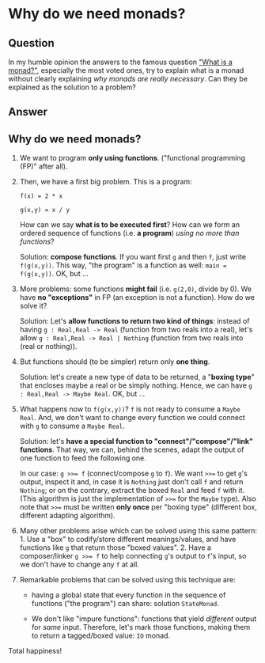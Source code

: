 
# Why do we need monads?

## Question
        
In my humble opinion the answers to the famous question ["What is a monad?"](https://stackoverflow.com/questions/44965/what-is-a-monad), especially the most voted ones, try to explain what is a monad without clearly explaining _why monads are really necessary_. Can they be explained as the solution to a problem?

## Answer
        
Why do we need monads?
----------------------

1.  We want to program **only using functions**. ("functional programming (FP)" after all).
2.  Then, we have a first big problem. This is a program:
    
    `f(x) = 2 * x`
    
    `g(x,y) = x / y`
    
    How can we say **what is to be executed first**? How can we form an ordered sequence of functions (i.e. **a program**) _using no more than functions_?
    
    Solution: **compose functions**. If you want first `g` and then `f`, just write `f(g(x,y))`. This way, "the program" is a function as well: `main = f(g(x,y))`. OK, but ...
    
3.  More problems: some functions **might fail** (i.e. `g(2,0)`, divide by 0). We have **no "exceptions"** in FP (an exception is not a function). How do we solve it?
    
    Solution: Let's **allow functions to return two kind of things**: instead of having `g : Real,Real -> Real` (function from two reals into a real), let's allow `g : Real,Real -> Real | Nothing` (function from two reals into (real or nothing)).
    
4.  But functions should (to be simpler) return only **one thing**.
    
    Solution: let's create a new type of data to be returned, a "**boxing type**" that encloses maybe a real or be simply nothing. Hence, we can have `g : Real,Real -> Maybe Real`. OK, but ...
    
5.  What happens now to `f(g(x,y))`? `f` is not ready to consume a `Maybe Real`. And, we don't want to change every function we could connect with `g` to consume a `Maybe Real`.
    
    Solution: let's **have a special function to "connect"/"compose"/"link" functions**. That way, we can, behind the scenes, adapt the output of one function to feed the following one.
    
    In our case: `g >>= f` (connect/compose `g` to `f`). We want `>>=` to get `g`'s output, inspect it and, in case it is `Nothing` just don't call `f` and return `Nothing`; or on the contrary, extract the boxed `Real` and feed `f` with it. (This algorithm is just the implementation of `>>=` for the `Maybe` type). Also note that `>>=` must be written **only once** per "boxing type" (different box, different adapting algorithm).
    
6.  Many other problems arise which can be solved using this same pattern: 1. Use a "box" to codify/store different meanings/values, and have functions like `g` that return those "boxed values". 2. Have a composer/linker `g >>= f` to help connecting `g`'s output to `f`'s input, so we don't have to change any `f` at all.
    
7.  Remarkable problems that can be solved using this technique are:
    
    *   having a global state that every function in the sequence of functions ("the program") can share: solution `StateMonad`.
        
    *   We don't like "impure functions": functions that yield _different_ output for _same_ input. Therefore, let's mark those functions, making them to return a tagged/boxed value: `IO` monad.
        

Total happiness!
